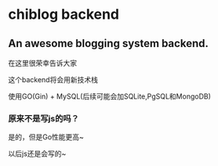 # chiblog backend
## An awesome blogging system backend.
在这里很荣幸告诉大家

这个backend将会用新技术栈

使用GO(Gin) + MySQL(后续可能会加SQLite,PgSQL和MongoDB)

### 原来不是写js的吗？

是的，但是Go性能更高~

以后js还是会写的~